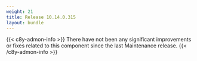 ```yaml
---
weight: 21
title: Release 10.14.0.315
layout: bundle
---
```


<!--10.14.0.301 - 10.14.0.315-->


{{< c8y-admon-info >}}
There have not been any significant improvements or fixes related to this component since the last Maintenance release.
{{< /c8y-admon-info >}}

